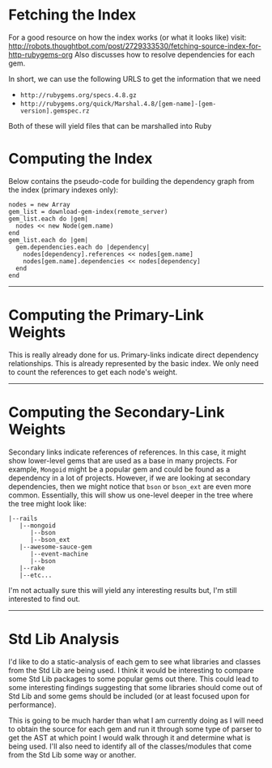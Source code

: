 # Fetching the Index

For a good resource on how the index works (or what it looks like) visit:
http://robots.thoughtbot.com/post/2729333530/fetching-source-index-for-http-rubygems-org
Also discusses how to resolve dependencies for each gem. 
  
  
  
In short, we can use the following URLS to get the information that we need

  * `http://rubygems.org/specs.4.8.gz`
  * `http://rubygems.org/quick/Marshal.4.8/[gem-name]-[gem-version].gemspec.rz`

Both of these will yield files that can be marshalled into Ruby




# Computing the Index

Below contains the pseudo-code for building the dependency graph from the
index (primary indexes only):

    nodes = new Array
    gem_list = download-gem-index(remote_server)
    gem_list.each do |gem|
      nodes << new Node(gem.name)
    end
    gem_list.each do |gem|
      gem.dependencies.each do |dependency|
        nodes[dependency].references << nodes[gem.name]
        nodes[gem.name].dependencies << nodes[dependency]
      end
    end

---

# Computing the Primary-Link Weights

This is really already done for us. Primary-links indicate direct dependency
relationships. This is already represented by the basic index. We only need
to count the references to get each node's weight. 

---

# Computing the Secondary-Link Weights

Secondary links indicate references of references. In this case, it might show
lower-level gems that are used as a base in many projects. For example,
`Mongoid` might be a popular gem and could be found as a dependency in a lot of
projects. However, if we are looking at secondary dependencies, then we might
notice that `bson` or `bson_ext` are even more common. Essentially, this will
show us one-level deeper in the tree where the tree might look like:

    |--rails
       |--mongoid
          |--bson
          |--bson_ext
       |--awesome-sauce-gem
          |--event-machine
          |--bson
       |--rake
       |--etc...

I'm not actually sure this will yield any interesting results but, I'm still
interested to find out. 

---

# Std Lib Analysis

I'd like to do a static-analysis of each gem to see what libraries and classes
from the Std Lib are being used. I think it would be interesting to compare
some Std Lib packages to some popular gems out there. 
This could lead to some interesting findings suggesting that some libraries
should come out of Std Lib and some gems should be included (or at least
focused upon for performance). 

This is going to be much harder than what I am currently doing as I will need
to obtain the source for each gem and run it through some type of parser to get
the AST at which point I would walk through it and determine what is being used.
I'll also need to identify all of the classes/modules that come from the Std
Lib some way or another. 
